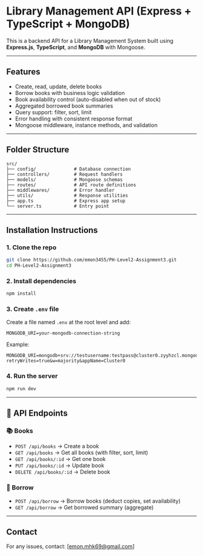 # Library Management API (Express + TypeScript + MongoDB)

This is a backend API for a Library Management System built using **Express.js**, **TypeScript**, and **MongoDB** with Mongoose.

---

## Features

- Create, read, update, delete books
- Borrow books with business logic validation
- Book availability control (auto-disabled when out of stock)
- Aggregated borrowed book summaries
- Query support: filter, sort, limit
- Error handling with consistent response format
- Mongoose middleware, instance methods, and validation

---

## Folder Structure

```
src/
├── config/              # Database connection
├── controllers/         # Request handlers
├── models/              # Mongoose schemas
├── routes/              # API route definitions
├── middlewares/         # Error handler
├── utils/               # Response utilities
├── app.ts               # Express app setup
└── server.ts            # Entry point
```

---

## Installation Instructions

### 1. Clone the repo
```bash
git clone https://github.com/emon3455/PH-Level2-Assignment3.git
cd PH-Level2-Assignment3
```

### 2. Install dependencies
```bash
npm install
```

### 3. Create `.env` file
Create a file named `.env` at the root level and add:
```
MONGODB_URI=your-mongodb-connection-string
```

Example:
```
MONGODB_URI=mongodb+srv://testusername:testpass@cluster0.zyyhzcl.mongodb.net/libraryDB?retryWrites=true&w=majority&appName=Cluster0
```

### 4. Run the server
```bash
npm run dev
```

---

## 🔌 API Endpoints

### 📚 Books
- `POST /api/books` → Create a book
- `GET /api/books` → Get all books (with filter, sort, limit)
- `GET /api/books/:id` → Get one book
- `PUT /api/books/:id` → Update book
- `DELETE /api/books/:id` → Delete book

### 📖 Borrow
- `POST /api/borrow` → Borrow books (deduct copies, set availability)
- `GET /api/borrow` → Get borrowed summary (aggregate)

---

##  Contact

For any issues, contact: [emon.mhk69@gmail.com]